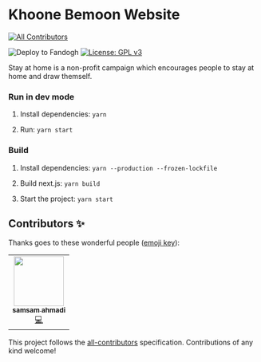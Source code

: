 # Khoone Bemoon Website
<!-- ALL-CONTRIBUTORS-BADGE:START - Do not remove or modify this section -->
[![All Contributors](https://img.shields.io/badge/all_contributors-1-orange.svg?style=flat-square)](#contributors-)
<!-- ALL-CONTRIBUTORS-BADGE:END -->

![Deploy to Fandogh](https://github.com/amin3mej/khoone-bemoon/workflows/Deploy%20to%20Fandogh/badge.svg)
[![License: GPL v3](https://img.shields.io/badge/License-GPLv3-blue.svg)](https://www.gnu.org/licenses/gpl-3.0)

Stay at home is a non-profit campaign which encourages people to stay at home and draw themself.

### Run in dev mode 
1. Install dependencies: 
`yarn`

2. Run: 
`yarn start`


### Build
1. Install dependencies:
`yarn --production --frozen-lockfile`

2. Build next.js:
`yarn build`

3. Start the project:
`yarn start`
## Contributors ✨

Thanks goes to these wonderful people ([emoji key](https://allcontributors.org/docs/en/emoji-key)):

<!-- ALL-CONTRIBUTORS-LIST:START - Do not remove or modify this section -->
<!-- prettier-ignore-start -->
<!-- markdownlint-disable -->
<table>
  <tr>
    <td align="center"><a href="https://killthejs.com"><img src="https://avatars2.githubusercontent.com/u/18388480?v=4" width="100px;" alt=""/><br /><sub><b>samsam ahmadi</b></sub></a><br /><a href="https://github.com/amin3mej/khoone-bemoon/commits?author=samsam-ahmadi" title="Code">💻</a></td>
  </tr>
</table>

<!-- markdownlint-enable -->
<!-- prettier-ignore-end -->
<!-- ALL-CONTRIBUTORS-LIST:END -->

This project follows the [all-contributors](https://github.com/all-contributors/all-contributors) specification. Contributions of any kind welcome!